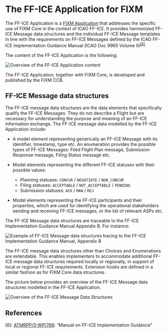 # The FF-ICE Application for FIXM

The FF-ICE Application is a [FIXM Application](/general-guidance/applications)
that addresses the specific use of FIXM Core in the context of ICAO
FF-ICE. It provides harmonized FF-ICE Message data structures and the
individual FF-ICE Message templates in line with the requirements on
FF-ICE Messages defined by the ICAO FF-ICE Implementation Guidance
Manual (ICAO Doc 9965 Volume II)<sup>[[6]](#references)</sup>.

The content of the FF-ICE Application is the following:

![Overview of the FF-ICE Application content](.//media/ffice-application-library-for-fixm-01.png "Overview of the FF-ICE Application content")

The FF-ICE Application, together with FIXM Core, is developed and published by the FIXM CCB.

## FF-ICE Message data structures

The FF-ICE message data structures are the data elements that
specifically qualify the FF-ICE Messages. They do not describe a Flight
but are necessary for understanding the purpose and meaning of an FF-ICE
information exchange. The FF-ICE message data modelled by the FF-ICE
Application include:

- A model element representing generically an FF-ICE Message with its
  identifier, timestamp, type etc. An enumeration provides the
  possible types of FF-ICE Messages: Filed Flight Plan message,
  Submission Response message, Filing Status message etc.

- Model elements representing the different FF-ICE statuses with their possible values: 
    - Planning statuses: `CONCUR` / `NEGOTIATE` / `NON_CONCUR`
    - Filing statuses: `ACCEPTABLE` / `NOT_ACCEPTABLE` / `PENDING` 
    - Submission statuses: `ACK` / `MAN` / `REJ`

- Model elements representing the FF-ICE participants and their
    properties, which are used for identifying the operational
    stakeholders sending and receiving FF-ICE messages, or the list of
    relevant ASPs etc.

The FF-ICE Message data structures are traceable to the FF-ICE
Implementation Guidance Manual Appendix B. For instance:

![Example of FF-ICE Message data structures tracing to the FF-ICE Implementation Guidance Manual, Appendix B](.//media/image29.png "Example of FF-ICE Message data structures tracing to the FF-ICE Implementation Guidance Manual, Appendix B")

The FF-ICE message data structures other than Choices and Enumerations are
extendable. This enables implementers to accommodate additional FF-ICE
message data structures required locally or regionally, in support of
local or regional FF-ICE requirements. Extension hooks are defined in a
similar fashion as for FIXM Core data structures.

The picture below provides an overview of the FF-ICE Message data
structures modelled in the FF-ICE Application.

![Overview of the FF-ICE Message Data Structures](.//media/image30.png ':size=80%')

## References

[6]: [ATMRPP/3-WP/766](https://eurocontrol.sharepoint.com/sites/coll-FIXM/Shared%20Documents/Forms/AllItems.aspx?id=%2Fsites%2Fcoll%2DFIXM%2FShared%20Documents%2FFIXM%20Change%20Requests%2FICAO%20ATMRPP%20inputs%20for%20FIXM%2FFF%2DICE%20Manual%20d0%2E99%5Fmarkup%2Epdf&parent=%2Fsites%2Fcoll%2DFIXM%2FShared%20Documents%2FFIXM%20Change%20Requests%2FICAO%20ATMRPP%20inputs%20for%20FIXM): “Manual on FF-ICE Implementation Guidance”
